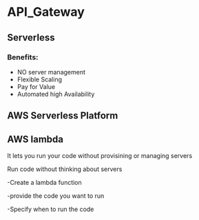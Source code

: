 # API_Gateway

## Serverless

### Benefits:
- NO server management
- Flexible Scaling
- Pay for Value
- Automated high Availability

## AWS Serverless Platform

## AWS lambda
It lets you run your code without provisining or managing servers

Run code without thinking about servers

 -Create a lambda function
 
 -provide the code you want to run
 
 -Specify when to run the code
 
 
